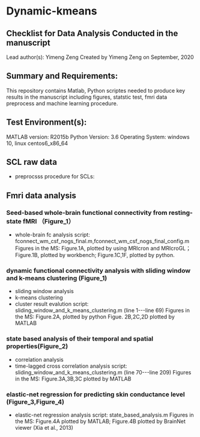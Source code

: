 # Dynamic-kmeans
## Checklist for Data Analysis Conducted in the manuscript
Lead author(s): Yimeng Zeng
Created by Yimeng Zeng on September, 2020
## Summary and Requirements:
This repository contains Matlab, Python scriptes needed to produce key results in the manuscript including figures, statstic test, fmri data preprocess and machine learning procedure.
## Test Environment(s):
MATLAB version: R2015b
Python Version: 3.6
Operating System: windows 10, linux centos6_x86_64
## SCL raw data
  * preprocsss procedure for SCLs:

## Fmri data analysis

### Seed-based whole-brain functional connectivity from resting-state fMRI （Figure_1）
  * whole-brain fc analysis
  script: fconnect_wm_csf_nogs_final.m,fconnect_wm_csf_nogs_final_config.m
  Figures in the MS: Figure.1A, plotted by using MRIcron and MRIcroGL；Figure.1B, plotted by workbench; Figure.1C,1F, plotted by python.
### dynamic functional connectivity analysis with sliding window and k-means clustering (Figure_1)
  * sliding window analysis
  * k-means clustering
  * cluster result evalution
  script: sliding_window_and_k_means_clustering.m (line 1---line 69)
  Figures in the MS: Figure.2A, plotted by python Figue. 2B,2C,2D plotted by MATLAB
### state based analysis of their temporal and spatial properties(Figure_2)
  * correlation analysis 
  * time-lagged cross correlation analysis
  script: sliding_window_and_k_means_clustering.m (line 70---line 209)
  Figures in the MS: Figure.3A,3B,3C plotted by MATLAB
### elastic-net regression for predicting skin conductance level (Figure_3,Figure_4)
  * elastic-net regression analysis
  script: state_based_analysis.m
  Figures in the MS: Figure.4A plotted by MATLAB; Figure.4B plotted by BrainNet viewer (Xia et al., 2013)
